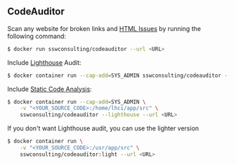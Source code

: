 ## CodeAuditor

Scan any website for broken links and [HTML Issues](https://htmlhint.com) by running the following command:

```bash
$ docker run sswconsulting/codeauditor --url <URL>
```

Include [Lighthouse](https://developers.google.com/web/tools/lighthouse) Audit:

```bash
$ docker container run --cap-add=SYS_ADMIN sswconsulting/codeauditor --lighthouse --url <URL>
```

Include [Static Code Analysis](https://github.com/nvhoanganh/urlchecker/tree/master/sswcodeauditor/rules):

```bash
$ docker container run --cap-add=SYS_ADMIN \
    -v "<YOUR_SOURCE_CODE>:/home/lhci/app/src" \
    sswconsulting/codeauditor --lighthouse --url <URL>
```

If you don't want Lighthouse audit, you can use the lighter version
```bash
$ docker container run \
    -v "<YOUR_SOURCE_CODE>:/usr/app/src" \
    sswconsulting/codeauditor:light --url <URL>
```